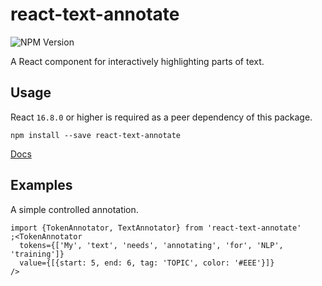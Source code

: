 # react-text-annotate

![NPM Version](https://img.shields.io/npm/v/react-text-annotate)

A React component for interactively highlighting parts of text.

## Usage

React `16.8.0` or higher is required as a peer dependency of this package.

```
npm install --save react-text-annotate
```

[Docs](https://mcamac.github.io/react-text-annotate/)

## Examples

A simple controlled annotation.

```tsx
import {TokenAnnotator, TextAnnotator} from 'react-text-annotate'
;<TokenAnnotator
  tokens={['My', 'text', 'needs', 'annotating', 'for', 'NLP', 'training']}
  value={[{start: 5, end: 6, tag: 'TOPIC', color: '#EEE'}]}
/>
```
